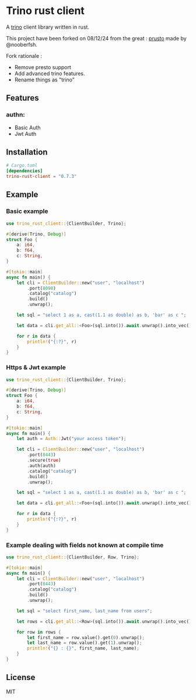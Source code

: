 # Trino rust client

A [trino](https://trino.io/) client library written in rust.

This project have been forked on 08/12/24 from the great : [prusto](https://github.com/nooberfsh/prusto)
made by @nooberfsh.

Fork rationale  :
- Remove presto support
- Add advanced trino features.
- Rename things as "trino"

## Features

### authn:
- Basic Auth
- Jwt Auth

## Installation

```toml
# Cargo.toml
[dependencies]
trino-rust-client = "0.7.3"
```

## Example

### Basic example
```rust
use trino_rust_client::{ClientBuilder, Trino};

#[derive(Trino, Debug)]
struct Foo {
    a: i64,
    b: f64,
    c: String,
}

#[tokio::main]
async fn main() {
    let cli = ClientBuilder::new("user", "localhost")
        .port(8090)
        .catalog("catalog")
        .build()
        .unwrap();

    let sql = "select 1 as a, cast(1.1 as double) as b, 'bar' as c ";

    let data = cli.get_all::<Foo>(sql.into()).await.unwrap().into_vec();

    for r in data {
        println!("{:?}", r)
    }
}
```

### Https & Jwt example
```rust
use trino_rust_client::{ClientBuilder, Trino};

#[derive(Trino, Debug)]
struct Foo {
    a: i64,
    b: f64,
    c: String,
}

#[tokio::main]
async fn main() {
    let auth = Auth::Jwt("your access token");

    let cli = ClientBuilder::new("user", "localhost")
        .port(8443)
        .secure(true)
        .auth(auth)
        .catalog("catalog")
        .build()
        .unwrap();

    let sql = "select 1 as a, cast(1.1 as double) as b, 'bar' as c ";

    let data = cli.get_all::<Foo>(sql.into()).await.unwrap().into_vec();

    for r in data {
        println!("{:?}", r)
    }
}
```

### Example dealing with fields not known at compile time
```rust
use trino_rust_client::{ClientBuilder, Row, Trino};

#[tokio::main]
async fn main() {
    let cli = ClientBuilder::new("user", "localhost")
        .port(8443)
        .catalog("catalog")
        .build()
        .unwrap();

    let sql = "select first_name, last_name from users";

    let rows = cli.get_all::<Row>(sql.into()).await.unwrap().into_vec();

    for row in rows {
        let first_name = row.value().get(0).unwrap();
        let last_name = row.value().get(1).unwrap();
        println!("{} : {}", first_name, last_name);
    }
}
```

## License

MIT
